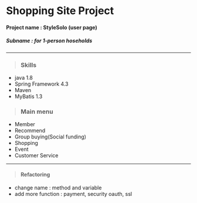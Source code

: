 # Shopping Site Project

#### Project name : StyleSolo (user page)
##### Subname : for 1-person hoseholds

<hr/>

> ### Skills
+ java 1.8
+ Spring Framework 4.3
+ Maven
+ MyBatis 1.3


> ### Main menu
+ Member
+ Recommend
+ Group buying(Social funding)
+ Shopping
+ Event
+ Customer Service

<hr/>



>#### Refactoring
+ change name : method and variable
+ add more function : payment, security oauth, ssl
